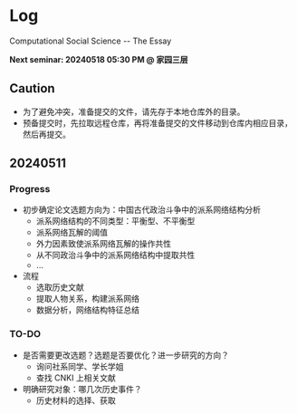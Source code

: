 # Log 

Computational Social Science -- The Essay

**Next seminar: 20240518 05:30 PM @ 家园三层**

## Caution

- 为了避免冲突，准备提交的文件，请先存于本地仓库外的目录。
- 预备提交时，先拉取远程仓库，再将准备提交的文件移动到仓库内相应目录，然后再提交。

## 20240511

### Progress

- 初步确定论文选题方向为：中国古代政治斗争中的派系网络结构分析
  - 派系网络结构的不同类型：平衡型、不平衡型
  - 派系网络瓦解的阈值
  - 外力因素致使派系网络瓦解的操作共性
  - 从不同政治斗争中的派系网络结构中提取共性
  - ...
- 流程
  - 选取历史文献
  - 提取人物关系，构建派系网络
  - 数据分析，网络结构特征总结

### TO-DO

- 是否需要更改选题？选题是否要优化？进一步研究的方向？
  - 询问社系同学、学长学姐
  - 查找 CNKI 上相关文献
- 明确研究对象：哪几次历史事件？
  - 历史材料的选择、获取
